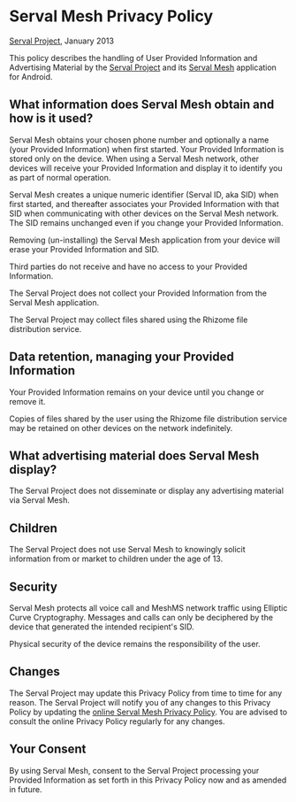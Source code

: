 Serval Mesh Privacy Policy
==========================
[Serval Project][], January 2013

This policy describes the handling of User Provided Information and Advertising
Material by the [Serval Project][] and its [Serval Mesh][] application for
Android.

What information does Serval Mesh obtain and how is it used?
------------------------------------------------------------

Serval Mesh obtains your chosen phone number and optionally a name (your
Provided Information) when first started.  Your Provided Information is stored
only on the device.  When using a Serval Mesh network, other devices will
receive your Provided Information and display it to identify you as part of
normal operation.

Serval Mesh creates a unique numeric identifier (Serval ID, aka SID) when first
started, and thereafter associates your Provided Information with that SID when
communicating with other devices on the Serval Mesh network.  The SID remains
unchanged even if you change your Provided Information.

Removing (un-installing) the Serval Mesh application from your device will
erase your Provided Information and SID.

Third parties do not receive and have no access to your Provided Information.

The Serval Project does not collect your Provided Information from the Serval
Mesh application.

The Serval Project may collect files shared using the Rhizome file distribution
service.

Data retention, managing your Provided Information
--------------------------------------------------

Your Provided Information remains on your device until you change or remove it.

Copies of files shared by the user using the Rhizome file distribution service
may be retained on other devices on the network indefinitely.

What advertising material does Serval Mesh display?
---------------------------------------------------

The Serval Project does not disseminate or display any advertising material via
Serval Mesh.

Children
--------

The Serval Project does not use Serval Mesh to knowingly solicit information
from or market to children under the age of 13.
 
Security
--------

Serval Mesh protects all voice call and MeshMS network traffic using Elliptic
Curve Cryptography.  Messages and calls can only be deciphered by the device
that generated the intended recipient's SID.

Physical security of the device remains the responsibility of the user.

Changes
-------

The Serval Project may update this Privacy Policy from time to time for any
reason.  The Serval Project will notify you of any changes to this Privacy
Policy by updating the [online Serval Mesh Privacy Policy][].  You are advised
to consult the online Privacy Policy regularly for any changes.

Your Consent
------------

By using Serval Mesh, consent to the Serval Project processing your Provided
Information as set forth in this Privacy Policy now and as amended in future.


[Serval Project]: http://www.servalproject.org/
[Serval Mesh]: https://play.google.com/store/apps/details?id=org.servalproject
[online Serval Mesh Privacy Policy]: https://github.com/servalproject/batphone/blob/development/PRIVACY.md
